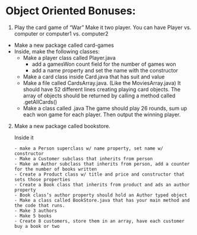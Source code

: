 # Object Oriented Bonuses:

1. Play the card game of “War”
Make it two player. You can have Player vs. computer or computer1 vs. computer2

- Make a new package called card-games
- Inside, make the following classes:
   - Make a player class called Player.java
       - add a gamesWon count field for the number of games won
       - add a name property and set the name with the constructor
   - Make a card class inside Card.java that has suit and value
   - Make a file called CardsArray.java. (Like the MoviesArray.java) It should have 52 different lines creating playing card objects. The array of objects should be returned by calling a method called .getAllCards()
   - Make a class called 	.java
       The game should play 26 rounds, sum up each won game for each player. Then output the winning player.

2. Make a new package called bookstore. 
   
   Inside it
       
       - make a Person superclass w/ name property, set name w/ constructor
       - Make a Customer subclass that inherits from person
       - Make an Author subclass that inherits from person, add a counter for the number of books written
       - Create a Product class w/ title and price and constructor that sets those properties
       - Create a Book class that inherits from product and ads an author property
       - Book class’s author property should hold an Author typed object
       - Make a class called BookStore.java that has your main method and the code that runs.
       - Make 3 authors
       - Make 5 books
       - Create 8 customers, store them in an array, have each customer buy a book or two
